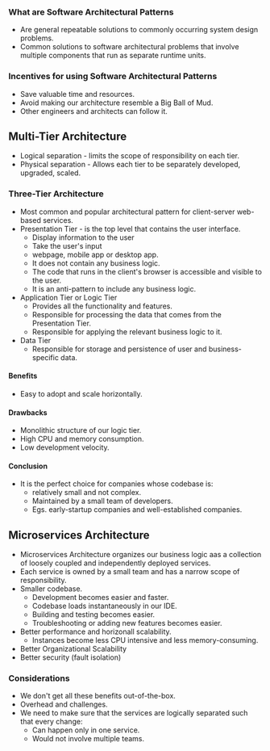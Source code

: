 ### What are Software Architectural Patterns
- Are general repeatable solutions to commonly occurring system design problems.
- Common solutions to software architectural problems that involve multiple components that run as separate runtime units.

### Incentives for using Software Architectural Patterns
- Save valuable time and resources.
- Avoid making our architecture resemble a Big Ball of Mud.
- Other engineers and architects can follow it.

## Multi-Tier Architecture
- Logical separation - limits the scope of responsibility on each tier.
- Physical separation - Allows each tier to be separately developed, upgraded, scaled.

### Three-Tier Architecture
- Most common and popular architectural pattern for client-server web-based services.
- Presentation Tier - is the top level that contains the user interface.
    - Display information to the user
    - Take the user's input
    - webpage, mobile app or desktop app.
    - It does not contain any business logic.
    - The code that runs in the client's browser is accessible and visible to the user.
    - It is an anti-pattern to include any business logic.
- Application Tier or Logic Tier
    - Provides all the functionality and features.
    - Responsible for processing the data that comes from the Presentation Tier.
    - Responsible for applying the relevant business logic to it.
- Data Tier
    - Responsible for storage and persistence of user and business-specific data.
#### Benefits
- Easy to adopt and scale horizontally.
#### Drawbacks
-  Monolithic structure of our logic tier.
-  High CPU and memory consumption.
-  Low development velocity.
#### Conclusion
- It is the perfect choice for companies whose codebase is:
    - relatively small and not complex.
    - Maintained by a small team of developers.
    - Egs. early-startup companies and well-established companies.

## Microservices Architecture
- Microservices Architecture organizes our business logic aas a collection of loosely coupled and independently deployed services.
- Each service is owned by a small team and has a narrow scope of responsibility.
- Smaller codebase.
    - Development becomes easier and faster.
    - Codebase loads instantaneously in our IDE.
    - Building and testing becomes easier.
    - Troubleshooting or adding new features becomes easier.
- Better performance and horizonall scalability.
    - Instances become less CPU intensive and less memory-consuming.
- Better Organizational Scalability
- Better security (fault isolation)
### Considerations 
- We don't get all these benefits out-of-the-box.
- Overhead and challenges.
- We need to make sure that the services are logically separated such that every change:
    - Can happen only in one service.
    - Would not involve multiple teams. 
